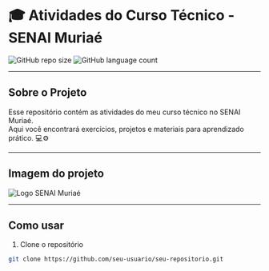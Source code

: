 # 🎓 Atividades do Curso Técnico - SENAI Muriaé

![GitHub repo size](https://img.shields.io/github/repo-size/seu-usuario/seu-repositorio?style=flat-square&color=blue)
![GitHub language count](https://img.shields.io/github/languages/count/seu-usuario/seu-repositorio?style=flat-square&color=green)

---

## Sobre o Projeto

Esse repositório contém as atividades do meu curso técnico no SENAI Muriaé.  
Aqui você encontrará exercícios, projetos e materiais para aprendizado prático. 💻⚙️

---

## Imagem do projeto

![Logo SENAI Muriaé](./images/logo-senai.png)

---

## Como usar

1. Clone o repositório  
```bash
git clone https://github.com/seu-usuario/seu-repositorio.git

